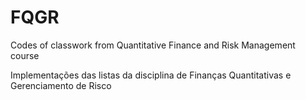 # FQGR
Codes of classwork from Quantitative Finance and Risk Management course

Implementações das listas da disciplina de Finanças Quantitativas e Gerenciamento de Risco

